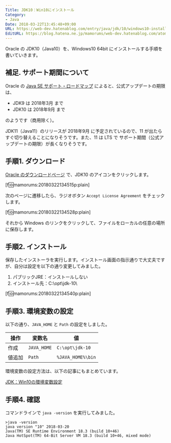 ```yaml
---
Title: JDK10：Win10にインストール
Category:
- Java
Date: 2018-03-22T13:45:48+09:00
URL: https://web-dev.hatenablog.com/entry/java/jdk/10/windows10-install
EditURL: https://blog.hatena.ne.jp/mamorums/web-dev.hatenablog.com/atom/entry/17391345971628220885
---
```


Oracle の JDK10（Java10）を、Windows10 64bit にインストールする手順を書いていきます。


## 補足. サポート期間について
Oracle の [Java SE サポート・ロードマップ](http://www.oracle.com/technetwork/jp/java/eol-135779-ja.html) によると、公式アップデートの期限は、

- JDK9 は 2018年3月 まで
- JDK10 は 2018年9月 まで

のようです（商用除く）。

JDK11（Java11）のリリースが 2018年9月 に予定されているので、11 が出たらすぐ切り替えることになりそうです。また、11 は LTS で サポート期間（公式アップデートの期限）が長くなりそうです。


## 手順1. ダウンロード
[Oracle のダウンロードページ](http://www.oracle.com/technetwork/java/javase/downloads/index.html) で、JDK10 のアイコンをクリックします。

[f:id:mamorums:20180322134515p:plain]

次のページに遷移したら、ラジオボタン `Accept License Agreement` をチェックします。

[f:id:mamorums:20180322134528p:plain]

それから Windows のリンクをクリックして、ファイルをローカルの任意の場所に保存します。


## 手順2. インストール
保存したインストーラを実行します。インストール画面の指示通りで大丈夫ですが、自分は設定を以下の通り変更してみました。

1. パブリックJRE：インストールしない
2. インストール先：C:\opt\jdk-10\

[f:id:mamorums:20180322134540p:plain]


## 手順3. 環境変数の設定
以下の通り、`JAVA_HOME` と `Path` の設定をしました。

| 操作    | 変数名             | 値                   |
|--------|------------------|------------------|
| 作成    | `JAVA_HOME` | `C:\opt\jdk-10` |
| 値追加 | `Path`       | `%JAVA_HOME%\bin` |

環境変数の設定方法は、以下の記事にもまとめています。

[JDK：Win10の環境変数設定](/entry/java/jdk/8/windows10-env-variables)


## 手順4. 確認
コマンドラインで `java -version` を実行してみました。

```
>java -version
java version "10" 2018-03-20
Java(TM) SE Runtime Environment 18.3 (build 10+46)
Java HotSpot(TM) 64-Bit Server VM 18.3 (build 10+46, mixed mode)
```
